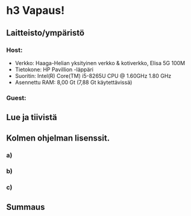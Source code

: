 
# h3 Vapaus!

## Laitteisto/ympäristö

### Host:
  - Verkko: Haaga-Helian yksityinen verkko & kotiverkko, Elisa 5G 100M
  - Tietokone: HP Pavillion -läppäri
  - Suoritin: Intel(R) Core(TM) i5-8265U CPU @ 1.60GHz   1.80 GHz
  - Asennettu RAM: 8,00 Gt (7,88 Gt käytettävissä)

### Guest:


## Lue ja tiivistä

## Kolmen ohjelman lisenssit.

### a)


### b)

### c)

## Summaus
